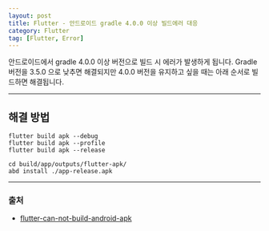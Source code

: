 ```yaml
---
layout: post
title: Flutter - 안드로이드 gradle 4.0.0 이상 빌드에러 대응
category: Flutter
tag: [Flutter, Error]
---
```


안드로이드에서 gradle 4.0.0 이상 버전으로 빌드 시 에러가 발생하게 됩니다. Gradle 버전을 3.5.0 으로 낮추면 해결되지만 4.0.0 버전을 유지하고 싶을 때는 아래 순서로 빌드하면 해결됩니다.

***

## 해결 방법
```
flutter build apk --debug
flutter build apk --profile
flutter build apk --release

cd build/app/outputs/flutter-apk/
abd install ./app-release.apk
```

***
### 출처
- [flutter-can-not-build-android-apk](https://stackoverflow.com/questions/62394034/flutter-can-not-build-android-apk)